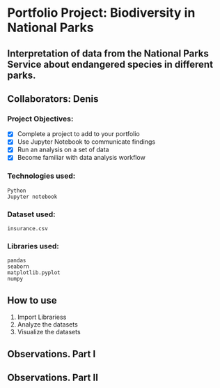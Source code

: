 # **Portfolio Project: Biodiversity in National Parks**

## **Interpretation of data from the National Parks Service about endangered species in different parks.**

## **Collaborators: Denis**

### Project Objectives:
- [x] Complete a project to add to your portfolio
- [x] Use Jupyter Notebook to communicate findings
- [x] Run an analysis on a set of data
- [x] Become familiar with data analysis workflow

### Technologies used:
```
Python
Jupyter notebook
```

### Dataset used:
```
insurance.csv
```

### Libraries used:
```
pandas
seaborn
matplotlib.pyplot
numpy
```

## How to use ##
1. Import Librariess
2. Analyze the datasets
3. Visualize the datasets

## Observations. Part I ##


## Observations. Part II ##
